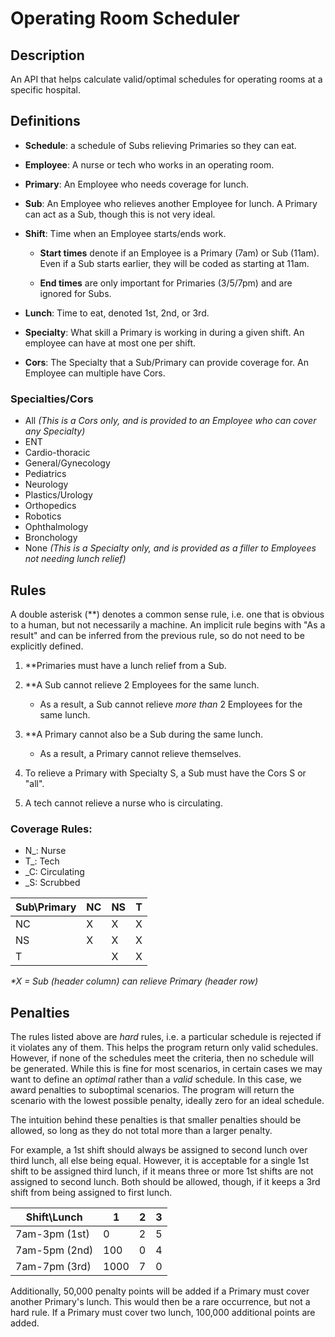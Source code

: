 # Operating Room Scheduler

## Description

An API that helps calculate valid/optimal schedules for operating rooms at a specific hospital.

## Definitions

- **Schedule**: a schedule of Subs relieving Primaries so they can eat.
- **Employee**: A nurse or tech who works in an operating room.
- **Primary**: An Employee who needs coverage for lunch.
- **Sub**: An Employee who relieves another Employee for lunch. A Primary can act as a Sub, though this is not very ideal.
- **Shift**: Time when an Employee starts/ends work.

  - **Start times** denote if an Employee is a Primary (7am) or Sub (11am). Even if a Sub starts earlier, they will be coded as starting at 11am.

  - **End times** are only important for Primaries (3/5/7pm) and are ignored for Subs.

- **Lunch**: Time to eat, denoted 1st, 2nd, or 3rd.
- **Specialty**: What skill a Primary is working in during a given shift. An employee can have at most one per shift.
- **Cors**: The Specialty that a Sub/Primary can provide coverage for. An Employee can multiple have Cors.

### Specialties/Cors

- All _(This is a Cors only, and is provided to an Employee who can cover any Specialty)_
- ENT
- Cardio-thoracic
- General/Gynecology
- Pediatrics
- Neurology
- Plastics/Urology
- Orthopedics
- Robotics
- Ophthalmology
- Bronchology
- None _(This is a Specialty only, and is provided as a filler to Employees not needing lunch relief)_

## Rules

A double asterisk (\*\*) denotes a common sense rule, i.e. one that is obvious to a human, but not necessarily a machine. An implicit rule begins with "As a result" and can be inferred from the previous rule, so do not need to be explicitly defined.

1. \*\*Primaries must have a lunch relief from a Sub.
2. \*\*A Sub cannot relieve 2 Employees for the same lunch.
   - As a result, a Sub cannot relieve _more than_ 2 Employees for the same lunch.
3. \*\*A Primary cannot also be a Sub during the same lunch.

   - As a result, a Primary cannot relieve themselves.

4. To relieve a Primary with Specialty S, a Sub must have the Cors S or "all".
5. A tech cannot relieve a nurse who is circulating.

### Coverage Rules:

- N\_: Nurse
- T\_: Tech
- \_C: Circulating
- \_S: Scrubbed

| Sub\Primary | NC  | NS  | T   |
| ----------- | --- | --- | --- |
| NC          | X   | X   | X   |
| NS          | X   | X   | X   |
| T           |     | X   | X   |

_\*X = Sub (header column) can relieve Primary (header row)_

## Penalties

The rules listed above are _hard_ rules, i.e. a particular schedule is rejected if it violates any of them. This helps the program return only valid schedules. However, if none of the schedules meet the criteria, then no schedule will be generated. While this is fine for most scenarios, in certain cases we may want to define an _optimal_ rather than a _valid_ schedule. In this case, we award penalties to suboptimal scenarios. The program will return the scenario with the lowest possible penalty, ideally zero for an ideal schedule.

The intuition behind these penalties is that smaller penalties should be allowed, so long as they do not total more than a larger penalty.

For example, a 1st shift should always be assigned to second lunch over third lunch, all else being equal. However, it is acceptable for a single 1st shift to be assigned third lunch, if it means three or more 1st shifts are not assigned to second lunch. Both should be allowed, though, if it keeps a 3rd shift from being assigned to first lunch.

| Shift\Lunch   | 1    | 2   | 3   |
| ------------- | ---- | --- | --- |
| 7am-3pm (1st) | 0    | 2   | 5   |
| 7am-5pm (2nd) | 100  | 0   | 4   |
| 7am-7pm (3rd) | 1000 | 7   | 0   |

Additionally, 50,000 penalty points will be added if a Primary must cover another Primary's lunch. This would then be a rare occurrence, but not a hard rule. If a Primary must cover two lunch, 100,000 additional points are added.
